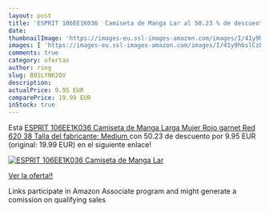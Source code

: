 ```yaml
---
layout: post
title: 'ESPRIT 106EE1K036  Camiseta de Manga Lar al 50.23 % de descuento'
date: 
thumbnailImage: 'https://images-eu.ssl-images-amazon.com/images/I/41y9hbslCzL._SL200_.jpg'
images: [ 'https://images-eu.ssl-images-amazon.com/images/I/41y9hbslCzL._SL200_.jpg' ]
comments: true
category: ofertas
author: ring
slug: B01LYNK2QV
description:
actualPrice: 9.95 EUR
comparePrice: 19.99 EUR
inStock: true
---
```


Está [ESPRIT 106EE1K036  Camiseta de Manga Larga Mujer  Rojo  garnet Red 620   38  Talla del fabricante: Medium ](https://www.amazon.es/dp/B01LYNK2QV/?tag=tolees-21) con 50.23 de descuento por 9.95 EUR (original: 19.99 EUR) en el siguiente enlace!

[![ESPRIT 106EE1K036  Camiseta de Manga Lar](https://images-eu.ssl-images-amazon.com/images/I/41y9hbslCzL._SL200_.jpg)](https://www.amazon.es/dp/B01LYNK2QV/?tag=tolees-21)

[Ver la oferta!!](https://www.amazon.es/dp/B01LYNK2QV/?tag=tolees-21)

Links participate in Amazon Associate program and might generate a comission on qualifying sales


